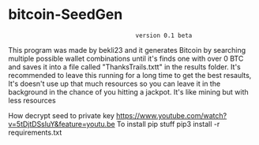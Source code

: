 # bitcoin-SeedGen

                                        version 0.1 beta
                                        

This program was made by bekli23 and it generates Bitcoin by searching multiple possible
wallet combinations until it's finds one with over 0 BTC and saves it into
a file called "ThanksTrails.txtt" in the results folder.
It's recommended to leave this running for a long time to get the best resaults, It's doesn't use up
that much resources so you can leave it in the background in the chance of you hitting a jackpot.
It's like mining but with less resources

How decrypt seed to private key
https://www.youtube.com/watch?v=5tDjtDSsluY&feature=youtu.be
To install pip stuff
pip3 install -r requirements.txt 

